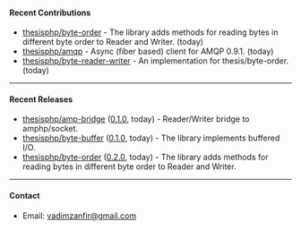 #### Recent Contributions

- [thesisphp/byte-order](https://github.com/thesisphp/byte-order) - The library adds methods for reading bytes in different byte order to Reader and Writer. (today)
- [thesisphp/amqp](https://github.com/thesisphp/amqp) - Async (fiber based) client for AMQP 0.9.1. (today)
- [thesisphp/byte-reader-writer](https://github.com/thesisphp/byte-reader-writer) - An implementation for thesis/byte-order. (today)

---

#### Recent Releases

- [thesisphp/amp-bridge](https://github.com/thesisphp/amp-bridge) ([0.1.0](https://github.com/thesisphp/amp-bridge/releases/tag/0.1.0), today) - Reader/Writer bridge to amphp/socket.
- [thesisphp/byte-buffer](https://github.com/thesisphp/byte-buffer) ([0.1.0](https://github.com/thesisphp/byte-buffer/releases/tag/0.1.0), today) - The library implements buffered I/O.
- [thesisphp/byte-order](https://github.com/thesisphp/byte-order) ([0.2.0](https://github.com/thesisphp/byte-order/releases/tag/0.2.0), today) - The library adds methods for reading bytes in different byte order to Reader and Writer.

---

#### Contact

- Email: [vadimzanfir@gmail.com](mailto://vadimzanfir@gmail.com)
